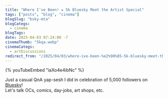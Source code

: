```yaml
---
title: "Where I've Been! ★ 5k Bluesky Meet the Artist Special"
tags: ["posts", "blog", "cinema"]
blogSlug: "bsky-mta"
blogCategs:
  - cinema
blogTags:
date: 2025-04-03 07:24:00 -7
cinemaThumb: "5kqa.webp"
cinemaCategs:
  - artDiscussions
redirect_from: "/2025/04/03/where-ive-been-%e2%98%85-5k-bluesky-meet-the-artist-special/"
---
```

{% youTubeEmbed "iaXo4e4ibNc" %}

Just a casual QnA yap-sesh I did in celebration of 5,000 followers on [Bluesky](https://bsky.app/profile/hikatamika.com/)!  
Let's talk OCs, comics, day-jobs, art shops, etc.
